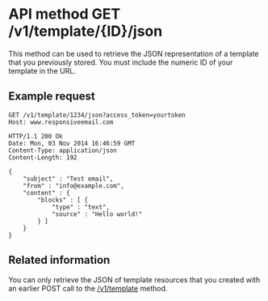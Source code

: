 # API method GET /v1/template/{ID}/json

This method can be used to retrieve the JSON representation of a template
that you previously stored. You must include the numeric ID of your
template in the URL.

## Example request

```http
GET /v1/template/1234/json?access_token=yourtoken
Host: www.responsiveemail.com

HTTP/1.1 200 Ok
Date: Mon, 03 Nov 2014 16:46:59 GMT
Content-Type: application/json
Content-Length: 192

{
    "subject" : "Test email",
    "from" : "info@example.com",
    "content" : {
        "blocks" : [ {
            "type" : "text",
            "source" : "Hello world!"
        } ]
    }
}
```

## Related information

You can only retrieve the JSON of template resources that you created with an 
earlier POST call to the [/v1/template](../api/post-template) method.
